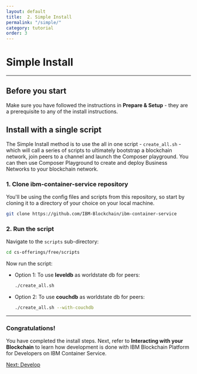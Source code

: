```yaml
---
layout: default
title:  2. Simple Install
permalink: "/simple/"
category: tutorial
order: 3
---
```


# Simple Install
* * *

## Before you start
Make sure you have followed the instructions in **Prepare & Setup** - they are a prerequisite to any of the install instructions.

## Install with a single script

The Simple Install method is to use the all in one script - ``create_all.sh`` - which will call a series of scripts to ultimately bootstrap a blockchain network, join peers to a channel and launch the Composer playground.  You can then use Composer Playground to create and deploy Business Networks to your blockchain network.

### 1. Clone ibm-container-service repository
You'll be using the config files and scripts from this repository, so start by cloning it to a directory of your choice on your local machine.

```bash
git clone https://github.com/IBM-Blockchain/ibm-container-service
```

### 2. Run the script

Navigate to the ``scripts`` sub-directory:
```bash
cd cs-offerings/free/scripts
```

Now run the script:

* Option 1: To use __leveldb__ as worldstate db for peers:
  ```bash
  ./create_all.sh
  ```

* Option 2: To use __couchdb__ as worldstate db for peers:
  ```bash
  ./create_all.sh --with-couchdb
  ```

* * *

### Congratulations!

You have completed the install steps.  Next, refer to **Interacting with your Blockchain** to learn how development is done with IBM Blockchain Platform for Developers on IBM Container Service.

<a href="/interacting" class="button">Next: Develop</a>
